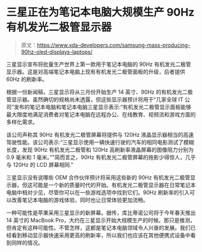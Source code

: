 # 三星正在为笔记本电脑大规模生产 90Hz 有机发光二极管显示器

> 原文：<https://www.xda-developers.com/samsung-mass-producing-90hz-oled-displays-laptops/>

三星显示宣布将批量生产世界上第一款用于笔记本电脑的 90Hz 有机发光二极管显示器。这是对高端笔记本电脑上现有有机发光二极管面板的升级，后者提供 60Hz 的刷新率。

根据一份新闻稿，三星显示将从三月份开始生产 14 英寸、90Hz 的有机发光二极管显示器。虽然确切的规格尚未透露，但这些显示器预计将用于“几家全球 IT 公司”发布的笔记本电脑和笔记本电脑三星显示表示:“有机发光二极管显示面板能够最大限度地满足消费者对笔记本电脑在远程办公、在线教育、视频流和游戏方面的多样化需求。

该公司声称其 90Hz 有机发光二极管屏幕将提供与 120Hz 液晶显示器相当的高速驾驶性能。该公司表示:“三星显示使用一辆快速行驶的汽车的相同电影测试了模糊长度，发现 90Hz 有机发光二极管和 120Hz 高刷新率液晶屏幕的图像阻力分别为 0.9 毫米和 1 毫米。”"简而言之，90Hz 有机发光二极管屏幕的拖影少得惊人，几乎与 120Hz 的 LCD 屏幕相同."

三星显示没有说哪些 OEM 合作伙伴预计将采用这些新的 90Hz 有机发光二极管显示器，但这可能是一个新的质量时代的开始。有机发光二极管显示器在日常笔记本电脑中相对少见，尽管你可以在一些游戏选项中找到它们。90Hz 刷新率的引入可以改善笔记本电脑的游戏体验，同时也让日常体验更加流畅。

一种可能性是苹果采用三星显示的新屏幕。据传，库比蒂诺公司将于今年春天推出 14 英寸的 MacBook Pro，大约在三星显示开始大规模生产的时候。那只是推测，但肯定有这种可能性。不管怎样，这都是笔记本电脑领域令人兴奋的发展。我们已经看到移动显示器快速采用更高的刷新率，所以我们也应该在其他便携式设备中看到同样的情况。